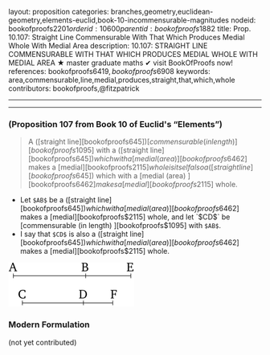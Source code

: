 layout: proposition
categories: branches,geometry,euclidean-geometry,elements-euclid,book-10-incommensurable-magnitudes
nodeid: bookofproofs$2201
orderid: 10600
parentid: bookofproofs$1882
title: Prop. 10.107: Straight Line Commensurable With That Which Produces Medial Whole With Medial Area
description: 10.107: STRAIGHT LINE COMMENSURABLE WITH THAT WHICH PRODUCES MEDIAL WHOLE WITH MEDIAL AREA &#9733; master graduate maths &#10004; visit BookOfProofs now!
references: bookofproofs$6419,bookofproofs$6908
keywords: area,commensurable,line,medial,produces,straight,that,which,whole
contributors: bookofproofs,@fitzpatrick

---


---

### (Proposition 107 from Book 10 of Euclid's “Elements”)

> A ([straight line][bookofproofs$645]) [commensurable (in length) ][bookofproofs$1095] with a ([straight line][bookofproofs$645]) which with a [medial (area) ][bookofproofs$6462] makes a [medial][bookofproofs$2115] whole is itself also a ([straight line][bookofproofs$645]) which with a [medial (area) ][bookofproofs$6462] makes a [medial][bookofproofs$2115] whole.
* Let `$AB$` be a ([straight line][bookofproofs$645]) which with a [medial (area) ][bookofproofs$6462] makes a [medial][bookofproofs$2115] whole, and let `$CD$` be [commensurable (in length) ][bookofproofs$1095] with `$AB$`.
* I say that `$CD$` is also a ([straight line][bookofproofs$645]) which with a [medial (area) ][bookofproofs$6462] makes a [medial][bookofproofs$2115] whole.

![fig103e](https://github.com/bookofproofs/bookofproofs.github.io/blob/main/_sources/_assets/images/euclid/Book10/fig103e.png?raw=true)



### Modern Formulation

(not yet contributed)
